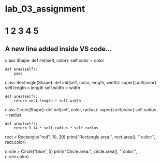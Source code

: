 # lab_03_assignment
# 1 2 3 4 5
## A new line added inside VS code...
class Shape:
    def _init_(self, color):
        self.color = color

    def area(self):
        pass

class Rectangle(Shape):
    def _init_(self, color, length, width):
        super()._init_(color)
        self.length = length
        self.width = width

    def area(self):
        return self.length * self.width

class Circle(Shape):
    def _init_(self, color, radius):
        super()._init_(color)
        self.radius = radius

    def area(self):
        return 3.14 * self.radius * self.radius

rect = Rectangle("red", 10, 20)
print("Rectangle area:", rect.area(), " color:", rect.color)

circle = Circle("blue", 5)
print("Circle area:", circle.area(), " color:", circle.color)